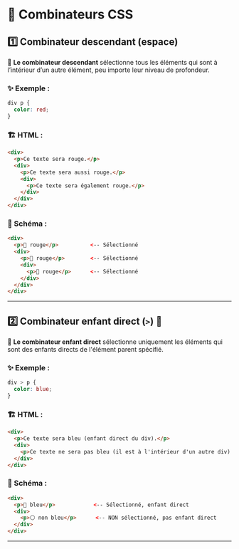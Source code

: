 # 🌈 Combinateurs CSS

## 1️⃣ Combinateur descendant (espace)

🔹 **Le combinateur descendant** sélectionne tous les éléments qui sont à l’intérieur d’un autre élément, peu importe leur niveau de profondeur.

### ✨ Exemple :

```css
div p {
  color: red;
}
```

### 🏗️ HTML :

```html
<div>
  <p>Ce texte sera rouge.</p>
  <div>
    <p>Ce texte sera aussi rouge.</p>
    <div>
      <p>Ce texte sera également rouge.</p>
    </div>
  </div>
</div>
```

### 🎨 Schéma :

```html
<div>
  <p>🔴 rouge</p>          <-- Sélectionné
  <div>
    <p>🔴 rouge</p>        <-- Sélectionné
    <div>
      <p>🔴 rouge</p>      <-- Sélectionné
    </div>
  </div>
</div>
```

---

## 2️⃣ Combinateur enfant direct (`>`) 🔵

🔹 **Le combinateur enfant direct** sélectionne uniquement les éléments qui sont des enfants directs de l'élément parent spécifié.

### ✨ Exemple :

```css
div > p {
  color: blue;
}
```

### 🏗️ HTML :

```html
<div>
  <p>Ce texte sera bleu (enfant direct du div).</p>
  <div>
    <p>Ce texte ne sera pas bleu (il est à l'intérieur d'un autre div).</p>
  </div>
</div>
```

### 🎨 Schéma :

```html
<div>
  <p>🔵 bleu</p>            <-- Sélectionné, enfant direct
  <div>
    <p>⚪ non bleu</p>      <-- NON sélectionné, pas enfant direct
  </div>
</div>
```

---